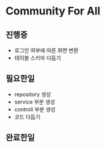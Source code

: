 
# Community For All 

## 진행중
* 로그인 여부에 따른 화면 변환
* 테이블 스키마 다듬기

## 필요한일
* repository 생성
* service 부분 생성
* controll 부분 생성
* 코드 다듬기 

## 완료한일
